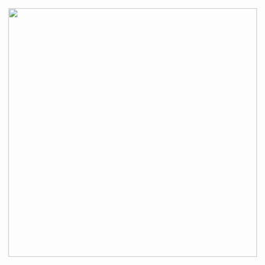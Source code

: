<img src="https://raw.githubusercontent.com/ASU-EGR314-Team-302/ASU-EGR314-Team-302.gitgub.io/main/docs/assets/images/BlockDiagram/BlockDiagram.jpg" witdth="500" height="500">